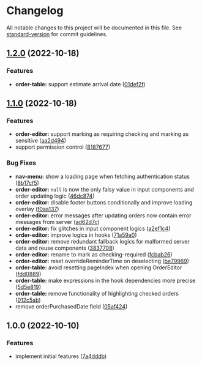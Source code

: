 # Changelog

All notable changes to this project will be documented in this file. See [standard-version](https://github.com/conventional-changelog/standard-version) for commit guidelines.

## [1.2.0](https://github.com/NYUSHLibraryAccess/LibSense-client/compare/v1.1.0...v1.2.0) (2022-10-18)


### Features

* **order-table:** support estimate arrival date ([01def2f](https://github.com/NYUSHLibraryAccess/LibSense-client/commit/01def2fd877c35ff10abd5627b273db1f5a1c839))

## [1.1.0](https://github.com/NYUSHLibraryAccess/LibSense-client/compare/v1.0.0...v1.1.0) (2022-10-18)


### Features

* **order-editor:** support marking as requiring checking and marking as sensitive ([aa2d494](https://github.com/NYUSHLibraryAccess/LibSense-client/commit/aa2d494ed551a1656d5ff00ee8ce7d029240cc1d))
* support permission control ([8187677](https://github.com/NYUSHLibraryAccess/LibSense-client/commit/818767786502557861eb67e4fdf666c5d15f0c16))


### Bug Fixes

* **nav-menu:** show a loading page when fetching authentication status ([8b17cf5](https://github.com/NYUSHLibraryAccess/LibSense-client/commit/8b17cf5d723de8025a3f08481cce17c175d5d614))
* **order-editor:** `null` is now the only falsy value in input components and order updating logic ([46dc874](https://github.com/NYUSHLibraryAccess/LibSense-client/commit/46dc874186c581610731e5c34ea9409d04317894))
* **order-editor:** disable footer buttons conditionally and improve loading overlay ([f0aa137](https://github.com/NYUSHLibraryAccess/LibSense-client/commit/f0aa13747234ae5507ec5dc61414ce0784ad866c))
* **order-editor:** error messages after updating orders now contain error messages from server ([ad62d7c](https://github.com/NYUSHLibraryAccess/LibSense-client/commit/ad62d7c904d5d6193506d2b76ac411015e0f0ea2))
* **order-editor:** fix glitches in input component logics ([a2ef1c4](https://github.com/NYUSHLibraryAccess/LibSense-client/commit/a2ef1c460927bfbda4e90cbe33227fe14a0618ab))
* **order-editor:** improve logics in hooks ([71a59a0](https://github.com/NYUSHLibraryAccess/LibSense-client/commit/71a59a0a88220b964834fb9292e8e9544d7104f2))
* **order-editor:** remove redundant fallback logics for malformed server data and reuse components ([3837708](https://github.com/NYUSHLibraryAccess/LibSense-client/commit/383770865089df6c94063b5dd1666830d8c584b9))
* **order-editor:** rename to mark as checking-required ([fcbab26](https://github.com/NYUSHLibraryAccess/LibSense-client/commit/fcbab26f99f733db13b6a69d5a8c51c51f0186fe))
* **order-editor:** reset overrideReminderTime on deselecting ([be79969](https://github.com/NYUSHLibraryAccess/LibSense-client/commit/be79969db79041aafa3c09a305c60de478ec524b))
* **order-table:** avoid resetting pageIndex when opening OrderEditor ([fdd0889](https://github.com/NYUSHLibraryAccess/LibSense-client/commit/fdd08895ea648a8ec3860be94589fde371bbc162))
* **order-table:** make expressions in the hook dependencies more precise ([5d5e819](https://github.com/NYUSHLibraryAccess/LibSense-client/commit/5d5e81922f1dbfc5187cf412f4330f312d81cac6))
* **order-table:** remove functionality of highlighting checked orders ([012c5ab](https://github.com/NYUSHLibraryAccess/LibSense-client/commit/012c5ab577c774ce65ef92f7e8394f9bacbbca78))
* remove orderPurchasedDate field ([05af424](https://github.com/NYUSHLibraryAccess/LibSense-client/commit/05af424b39b3c2c51aa5967670667024b206f27f))

## 1.0.0 (2022-10-10)


### Features

* implement initial features ([7a4dddb](https://github.com/NYUSHLibraryAccess/LibSense-client/commit/7a4dddbca32bcdf49701b8eabd8722f91068a6e3))
